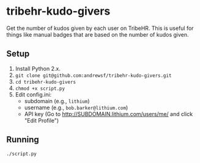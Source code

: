tribehr-kudo-givers
===================

Get the number of kudos given by each user on TribeHR. This is useful for things like manual badges that are based on the number of kudos given.

Setup
-----
1. Install Python 2.x.
2. `git clone git@github.com:andrewsf/tribehr-kudo-givers.git`
3. `cd tribehr-kudo-givers`
4. `chmod +x script.py`
5. Edit config.ini:
	- subdomain (e.g., `lithium`)
    - username (e.g., `bob.barker@lithium.com`)
    - API key (Go to http://SUBDOMAIN.lithium.com/users/me/ and click "Edit Profile")


Running
-------
`./script.py`